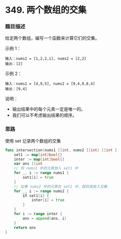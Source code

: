 # 349. 两个数组的交集


### 题目描述
给定两个数组，编写一个函数来计算它们的交集。

示例 1：
```
输入：nums1 = [1,2,2,1], nums2 = [2,2]
输出：[2]
```

示例 2：
```
输入：nums1 = [4,9,5], nums2 = [9,4,9,8,4]
输出：[9,4]
```
说明：

- 输出结果中的每个元素一定是唯一的。
- 我们可以不考虑输出结果的顺序。


### 思路

使用 set 记录两个数组的交集

```go
func intersection(nums1 []int, nums2 []int) []int {
	set1 := map[int]bool{}
	inter := map[int]bool{}
	var ans []int
    // 将 nums1 中的元素放入 set1 中
	for _, i := range nums1 {
		set1[i] = true
	}
    // 如果 nums2 中的元素在 set1 中，就将其放入交集
	for _, i := range nums2 {
		if set1[i] {
			inter[i] = true
		}
	}
	for i := range inter {
		ans = append(ans, i)
	}
	return ans
}
```